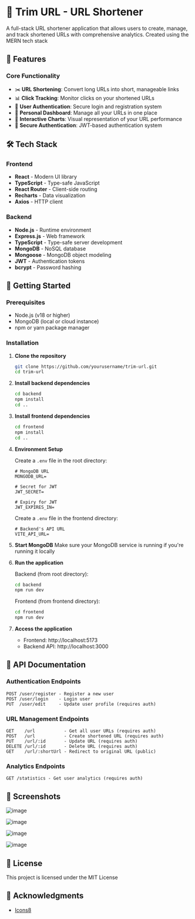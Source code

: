 # 🔗 Trim URL - URL Shortener

A full-stack URL shortener application that allows users to create, manage, and track shortened URLs with comprehensive analytics. Created using the MERN tech stack

## 🌟 Features

### Core Functionality
- ✂️ **URL Shortening**: Convert long URLs into short, manageable links
- 📊 **Click Tracking**: Monitor clicks on your shortened URLs
- 👤 **User Authentication**: Secure login and registration system
- 🎯 **Personal Dashboard**: Manage all your URLs in one place
- 🎨 **Interactive Charts**: Visual representation of your URL performance
- 🔐 **Secure Authentication**: JWT-based authentication system

## 🛠️ Tech Stack

### Frontend
- **React** - Modern UI library
- **TypeScript** - Type-safe JavaScript
- **React Router** - Client-side routing
- **Recharts** - Data visualization
- **Axios** - HTTP client

### Backend
- **Node.js** - Runtime environment
- **Express.js** - Web framework
- **TypeScript** - Type-safe server development
- **MongoDB** - NoSQL database
- **Mongoose** - MongoDB object modeling
- **JWT** - Authentication tokens
- **bcrypt** - Password hashing

## 🚀 Getting Started

### Prerequisites
- Node.js (v18 or higher)
- MongoDB (local or cloud instance)
- npm or yarn package manager

### Installation

1. **Clone the repository**
   ```bash
   git clone https://github.com/yourusername/trim-url.git
   cd trim-url
   ```

2. **Install backend dependencies**
   ```bash
   cd backend
   npm install
   cd ..
   ```

3. **Install frontend dependencies**
   ```bash
   cd frontend
   npm install
   cd ..
   ```

4. **Environment Setup**
   
   Create a `.env` file in the root directory:
   ```env
   # MongoDB URL
   MONGODB_URL=

   # Secret for JWT
   JWT_SECRET=

   # Expiry for JWT 
   JWT_EXPIRES_IN=
   ```

   Create a `.env` file in the frontend directory:
   ```env
   # Backend's API URL
   VITE_API_URL=
   ```

5. **Start MongoDB**
   Make sure your MongoDB service is running if you're running it locally

6. **Run the application**
   
   Backend (from root directory):
   ```bash
   cd backend
   npm run dev
   ```
   
   Frontend (from frontend directory):
   ```bash
   cd frontend
   npm run dev
   ```

7. **Access the application**
   - Frontend: http://localhost:5173
   - Backend API: http://localhost:3000

## 📖 API Documentation

### Authentication Endpoints
```
POST /user/register - Register a new user
POST /user/login    - Login user
PUT  /user/edit     - Update user profile (requires auth)
```

### URL Management Endpoints
```
GET    /url           - Get all user URLs (requires auth)
POST   /url           - Create shortened URL (requires auth)
PUT    /url/:id       - Update URL (requires auth)
DELETE /url/:id       - Delete URL (requires auth)
GET    /url/:shortUrl - Redirect to original URL (public)
```

### Analytics Endpoints
```
GET /statistics - Get user analytics (requires auth)
```

## 🎨 Screenshots

![image](https://github.com/user-attachments/assets/983b3198-3bb8-4be2-bd37-3d811aaf952c)

![image](https://github.com/user-attachments/assets/b4c58872-5de9-429b-b6fc-be80b88fd511)

![image](https://github.com/user-attachments/assets/69b2f6f4-41ed-4977-823c-b40982f768e4)

![image](https://github.com/user-attachments/assets/90576069-df13-4197-a2de-042ac123af7e)


## 📄 License

This project is licensed under the MIT License 

## 🙏 Acknowledgments

- [Icons8](https://icons8.com) 


